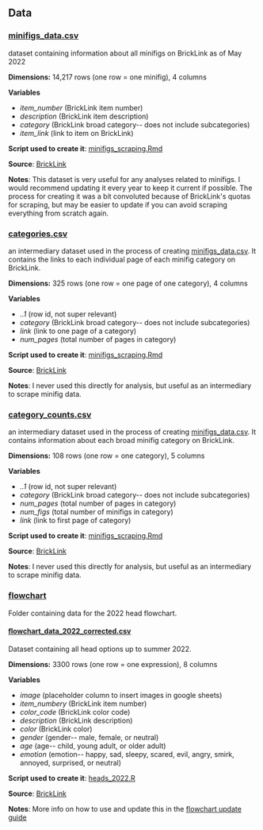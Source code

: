 ## Data

### [minifigs_data.csv](https://github.com/rporta23/WBI/blob/main/data/minifigs_data.csv) 

dataset containing information about all minifigs on BrickLink as of May 2022

<b>Dimensions:</b> 14,217 rows (one row = one minifig), 4 columns

<b>Variables</b>
  * <i>item_number</i> (BrickLink item number)
  * <i>description</i> (BrickLink item description)
  * <i>category</i> (BrickLink broad category-- does not include subcategories)
  * <i>item_link</i> (link to item on BrickLink)

<b>Script used to create it</b>:
[minifigs_scraping.Rmd](https://github.com/rporta23/WBI/blob/main/minifigs/minifigs_scraping.Rmd)

<b>Source</b>:
[BrickLink](https://www.bricklink.com/catalogTree.asp?itemType=M)

<b>Notes</b>: This dataset is very useful for any analyses related to
minifigs. I would recommend updating it every year to keep it current if
possible. The process for creating it was a bit convoluted because of
BrickLink's quotas for scraping, but may be easier to update if you can
avoid scraping everything from scratch again.

### [categories.csv](https://github.com/rporta23/WBI/blob/main/data/categories.csv)

an intermediary dataset used in the process of creating
    [minifigs_data.csv](https://github.com/rporta23/WBI/blob/main/data/minifigs_data.csv).
    It contains the links to each individual page of each minifig
    category on BrickLink.

<b>Dimensions:</b> 325 rows (one row = one page of one category), 4
columns

<b>Variables</b>
  * <i>..1</i> (row id, not super relevant)
  * <i>category</i> (BrickLink broad category-- does not include subcategories)
  * <i>link</i> (link to one page of a category)
  * <i>num_pages</i> (total number of pages in category)

<b>Script used to create it</b>:
[minifigs_scraping.Rmd](https://github.com/rporta23/WBI/blob/main/minifigs/minifigs_scraping.Rmd)

<b>Source</b>:
[BrickLink](https://www.bricklink.com/catalogTree.asp?itemType=M)

<b>Notes</b>: I never used this directly for analysis, but useful as an
intermediary to scrape minifig data.

### [category_counts.csv](https://github.com/rporta23/WBI/blob/main/data/category_counts.csv)

an intermediary dataset used in the process of creating
    [minifigs_data.csv](https://github.com/rporta23/WBI/blob/main/data/minifigs_data.csv).
    It contains information about each broad minifig category on
    BrickLink.

<b>Dimensions:</b> 108 rows (one row = one category), 5 columns

<b>Variables</b>
  * <i>..1</i> (row id, not super relevant) 
  * <i>category</i> (BrickLink broad category-- does not include subcategories)
  * <i>num_pages</i> (total number of pages in category)
  * <i>num_figs</i> (total number of minifigs in category)
  * <i>link</i> (link to first page of category)

<b>Script used to create it</b>:
[minifigs_scraping.Rmd](https://github.com/rporta23/WBI/blob/main/minifigs/minifigs_scraping.Rmd)

<b>Source</b>:
[BrickLink](https://www.bricklink.com/catalogTree.asp?itemType=M)

<b>Notes</b>: I never used this directly for analysis, but useful as an
intermediary to scrape minifig data.

### [flowchart](https://github.com/rporta23/WBI/tree/main/data/flowchart)

Folder containing data for the 2022 head flowchart. 

#### [flowchart_data_2022_corrected.csv](https://github.com/rporta23/WBI/tree/main/data/flowchart/flowchart_data_2022_corrected.csv) 

Dataset containing all head options up to summer 2022.

<b>Dimensions:</b> 3300 rows (one row = one expression), 8 columns

<b>Variables</b>
  * <i>image</i> (placeholder column to insert images in google sheets) 
  * <i>item_numbery</i> (BrickLink item number)
  * <i>color_code</i> (BrickLink color code)
  * <i>description</i> (BrickLink description)
  * <i>color</i> (BrickLink color)
  * <i>gender</i> (gender-- male, female, or neutral)
  * <i>age</i> (age-- child, young adult, or older adult)
  * <i>emotion</i> (emotion-- happy, sad, sleepy, scared, evil, angry, smirk, annoyed, surprised, or neutral)

<b>Script used to create it</b>:
[heads_2022.R](https://github.com/rporta23/WBI/blob/main/flowchart_update/heads_2022.R)

<b>Source</b>:
[BrickLink](https://www.bricklink.com/catalogList.asp?catType=P&catString=238)

<b>Notes</b>: More info on how to use and update this in the [flowchart update guide](https://rporta23.github.io/WBI/flowchart_update/update_guide.html)
